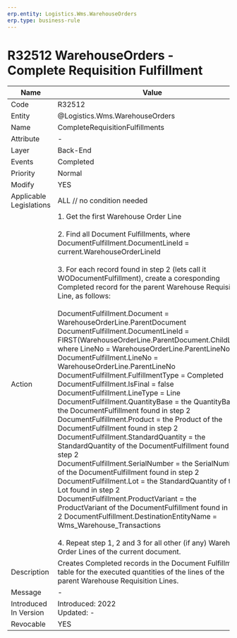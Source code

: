 ```yaml
---
erp.entity: Logistics.Wms.WarehouseOrders
erp.type: business-rule
---
```

# R32512 WarehouseOrders - Complete Requisition Fulfillment

| Name | Value |
| ---- | ----- |
| Code | R32512 |
| Entity | @Logistics.Wms.WarehouseOrders |
| Name | CompleteRequisitionFulfillments |
| Attribute |- |
| Layer | Back-End                                        |
| Events | Completed |
| Priority | Normal |
| Modify | YES |
| Applicable Legislations | ALL // no condition needed |
| Action | 1. Get the first Warehouse Order Line <br/><br/>2. Find all Document Fulfillments, where DocumentFulfillment.DocumentLineId = current.WarehouseOrderLineId <br/><br/>3. For each record found in step 2 (lets call it WODocumentFulfillment), create a coresponding Completed record for the parent Warehouse Requisition Line, as follows:<br/><br/>DocumentFulfillment.Document = WarehouseOrderLine.ParentDocument<br/>DocumentFulfillment.DocumentLineId = FIRST(WarehouseOrderLine.ParentDocument.ChildLines, where LineNo = WarehouseOrderLine.ParentLineNo).Id<br/>DocumentFulfillment.LineNo = WarehouseOrderLine.ParentLineNo<br/>DocumentFulfillment.FulfillmentType = Completed<br/>DocumentFulfillment.IsFinal = false<br/>DocumentFulfillment.LineType = Line<br/>DocumentFulfillment.QuantityBase = the QuantityBase of the DocumentFulfillment found in step 2<br/>DocumentFulfillment.Product = the Product of the DocumentFulfillment found in step 2<br/>DocumentFulfillment.StandardQuantity = the StandardQuantity of the DocumentFulfillment found in step 2<br/>DocumentFulfillment.SerialNumber = the SerialNumber of the DocumentFulfillment found in step 2<br/>DocumentFulfillment.Lot = the StandardQuantity of the Lot found in step 2<br/>DocumentFulfillment.ProductVariant = the ProductVariant of the DocumentFulfillment found in step 2 DocumentFulfillment.DestinationEntityName = Wms_Warehouse_Transactions <br/><br/> 4. Repeat step 1, 2 and 3 for all other (if any) Warehouse Order Lines of the current document.|
| Description | Creates Completed records in the Document Fulfillment table for the executed quantities of the lines of the parent Warehouse Requisition Lines. |
| Message |-|
| Introduced In Version | Introduced: 2022<br>Updated: - |
| Revocable | YES |
